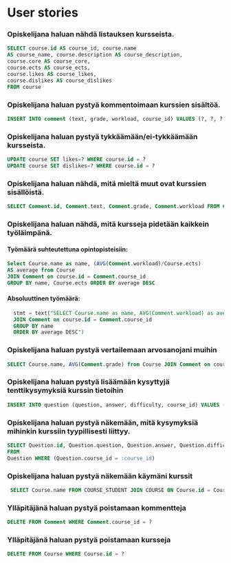 # User stories

### Opiskelijana haluan nähdä listauksen kursseista. 
```sql
SELECT course.id AS course_id, course.name 
AS course_name, course.description AS course_description, 
course.core AS course_core, 
course.ects AS course_ects, 
course.likes AS course_likes, 
course.dislikes AS course_dislikes
FROM course
```

### Opiskelijana haluan pystyä kommentoimaan kurssien sisältöä.
```sql
INSERT INTO comment (text, grade, workload, course_id) VALUES (?, ?, ?, ?)
```
### Opiskelijana haluan pystyä tykkäämään/ei-tykkäämään kursseista.
```sql
UPDATE course SET likes=? WHERE course.id = ?
UPDATE course SET dislikes=? WHERE course.id = ?
```
### Opiskelijana haluan nähdä, mitä mieltä muut ovat kurssien sisällöistä.
```sql
SELECT Comment.id, Comment.text, Comment.grade, Comment.workload FROM Comment WHERE (Comment.course_id = ?)
```
### Opiskelijana haluan nähdä, mitä kursseja pidetään kaikkein työläimpänä.

#### Työmäärä suhteutettuna opintopisteisiin: 

```sql
Select Course.name as name, (AVG(Comment.workload)/Course.ects) 
AS average from Course 
JOIN Comment on course.id = Comment.course_id 
GROUP BY name, Course.ects ORDER BY average DESC
```

#### Absoluuttinen työmäärä:
```sql
  stmt = text("SELECT Course.name as name, AVG(Comment.workload) as average from Course 
  JOIN Comment on course.id = Comment.course_id 
  GROUP BY name 
  ORDER BY average DESC")
```
### Opiskelijana haluan pystyä vertailemaan arvosanojani muihin

```sql
SELECT Course.name, AVG(Comment.grade) from Course JOIN Comment on course.id = Comment.course_id GROUP BY Course.name
```

### Opiskelijana haluan pystyä lisäämään kysyttyjä tenttikysymyksiä kurssin tietoihin

```sql
INSERT INTO question (question, answer, difficulty, course_id) VALUES (?, ?, ?, ?)
```

### Opiskelijana haluan pystyä näkemään, mitä kysymyksiä mihinkin kurssiin tyypillisesti liittyy.
```sql
SELECT Question.id, Question.question, Question.answer, Question.difficulty 
FROM 
Question WHERE (Question.course_id = :course_id)
```

### Opiskelijana haluan pystyä näkemään käymäni kurssit
```sql
 SELECT Course.name FROM COURSE_STUDENT JOIN COURSE ON Course.id = Course_Student.course_id WHERE student_id = ?
```

### Ylläpitäjänä haluan pystyä poistamaan kommentteja

```sql
DELETE FROM Comment WHERE Comment.course_id = ?
```

### Ylläpitäjänä haluan pystyä poistamaan kursseja
```sql
DELETE FROM Course WHERE Course.id = ?
```
